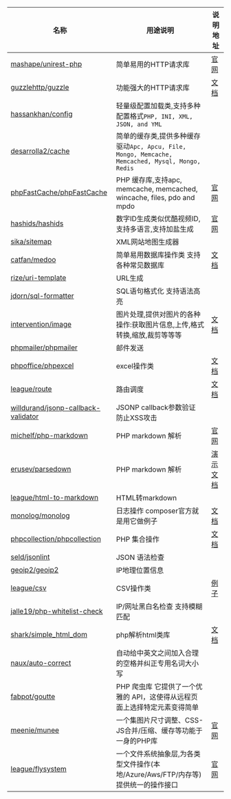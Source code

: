 |名称|用途说明|说明地址|
|---|---|---|
|[mashape/unirest-php](https://packagist.org/packages/mashape/unirest-php)|简单易用的HTTP请求库|[官网](http://unirest.io/)|
|[guzzlehttp/guzzle](https://packagist.org/packages/guzzlehttp/guzzle)|功能强大的HTTP请求库|[文档](http://guzzlephp.org/)|
|[hassankhan/config](https://packagist.org/packages/hassankhan/config)|轻量级配置加载类,支持多种配置格式`PHP, INI, XML, JSON, and YML`||
|[desarrolla2/cache](https://packagist.org/packages/desarrolla2/cache)|简单的缓存类,提供多种缓存驱动`Apc, Apcu, File, Mongo, Memcache, Memcached, Mysql, Mongo, Redis`||
|[phpFastCache/phpFastCache](https://packagist.org/packages/phpFastCache/phpFastCache)|PHP 缓存库,支持apc, memcache, memcached, wincache, files, pdo and mpdo|[官网](http://www.phpfastcache.com/)|
|[hashids/hashids](https://packagist.org/packages/hashids/hashids)|数字ID生成类似优酷视频ID,支持多语言,支持加盐生成|[官网](http://hashids.org/)|
|[sika/sitemap](https://packagist.org/packages/sika/sitemap)|XML网站地图生成器||
|[catfan/medoo](https://packagist.org/packages/catfan/medoo)|简单易用数据库操作类 支持各种常见数据库|[文档](http://medoo.in/doc)|
|[rize/uri-template](https://packagist.org/packages/rize/uri-template)|URL生成||
|[jdorn/sql-formatter](https://packagist.org/packages/jdorn/sql-formatter)|SQL语句格式化 支持语法高亮||
|[intervention/image](https://packagist.org/packages/intervention/image)|图片处理,提供对图片的各种操作:获取图片信息,上传,格式转换,缩放,裁剪等等等|[文档](http://image.intervention.io/)|
|[phpmailer/phpmailer](https://packagist.org/packages/phpmailer/phpmailer)|邮件发送||
|[phpoffice/phpexcel](https://packagist.org/packages/phpoffice/phpexcel)|excel操作类|[文档](https://github.com/PHPOffice/PHPExcel/wiki/User%20Documentation)|
|[league/route](https://packagist.org/packages/league/route)|路由调度|[文档](http://route.thephpleague.com/)|
|[willdurand/jsonp-callback-validator](https://packagist.org/packages/willdurand/jsonp-callback-validator)|JSONP callback参数验证 防止XSS攻击||
|[michelf/php-markdown](https://packagist.org/packages/michelf/php-markdown)|PHP markdown 解析|[官网](https://daringfireball.net/projects/markdown/)|
|[erusev/parsedown](https://packagist.org/packages/erusev/parsedown)|PHP markdown 解析|[演示](http://parsedown.org/tests/) [文档](https://github.com/erusev/parsedown/wiki/)|
|[league/html-to-markdown](https://packagist.org/packages/league/html-to-markdown)|HTML转markdown||
|[monolog/monolog](https://packagist.org/packages/monolog/monolog)|日志操作 composer官方就是用它做例子|[文档](https://github.com/Seldaek/monolog/blob/HEAD/doc/01-usage.md)|
|[phpcollection/phpcollection](https://packagist.org/packages/phpcollection/phpcollection)|PHP 集合操作|[文档](http://jmsyst.com/libs/php-collection)|
|[seld/jsonlint](https://packagist.org/packages/seld/jsonlint)|JSON 语法检查||
|[geoip2/geoip2](https://packagist.org/packages/geoip2/geoip2)|IP地理位置信息||
|[league/csv](https://packagist.org/packages/league/csv)|CSV操作类|[例子](https://github.com/thephpleague/csv/tree/master/examples)|
|[jalle19/php-whitelist-check](https://packagist.org/packages/jalle19/php-whitelist-check)|IP/网址黑白名检查 支持模糊匹配||
|[shark/simple_html_dom](https://packagist.org/packages/shark/simple_html_dom)|php解析html类库|[文档](http://simplehtmldom.sourceforge.net/)|
|[naux/auto-correct](https://packagist.org/packages/naux/auto-correct)|自动给中英文之间加入合理的空格并纠正专用名词大小写||
|[fabpot/goutte](https://packagist.org/packages/fabpot/goutte)|PHP 爬虫库 它提供了一个优雅的 API，这使得从远程页面上选择特定元素变得简单||
|[meenie/munee](https://packagist.org/packages/meenie/munee)|一个集图片尺寸调整、CSS-JS合并/压缩、缓存等功能于一身的PHP库|[官网](http://mun.ee/)|
|[league/flysystem](https://packagist.org/packages/league/flysystem)|一个文件系统抽象层,为各类型文件操作(本地/Azure/Aws/FTP/内存等)提供统一的操作接口|[官网](https://flysystem.thephpleague.com/)|
